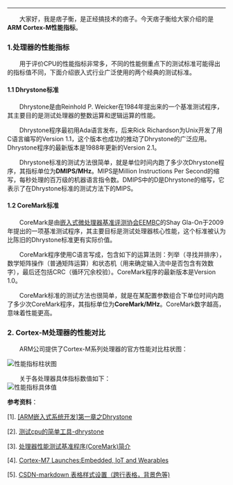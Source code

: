 ----
　　大家好，我是痞子衡，是正经搞技术的痞子。今天痞子衡给大家介绍的是**ARM Cortex-M性能指标**。  

### 1.处理器的性能指标

　　用于评价CPU的性能指标非常多，不同的性能侧重点下的测试标准可能得出的指标值不同，下面介绍嵌入式行业广泛使用的两个经典的测试标准。

#### 1.1 Dhrystone标准

　　Dhrystone是由Reinhold P. Weicker在1984年提出来的一个基准测试程序，其主要目的是测试处理器的整数运算和逻辑运算的性能。

　　Dhrystone程序最初用Ada语言发布，后来Rick Richardson为Unix开发了用C语言编写的Version 1.1，这个版本也成功的推动了Dhrystone的广泛应用。Dhrystone程序的最新版本是1988年更新的Version 2.1。

　　Dhrystone标准的测试方法很简单，就是单位时间内跑了多少次Dhrystone程序，其指标单位为**DMIPS/MHz**。MIPS是Million Instructions Per Second的缩写，每秒处理的百万级的机器语言指令数。DMIPS中的D是Dhrystone的缩写，它表示了在Dhrystone标准的测试方法下的MIPS。


#### 1.2 CoreMark标准

　　CoreMark是由[嵌入式微处理器基准评测协会EEMBC](http://www.eembc.org/)的Shay Gla-On于2009年提出的一项基准测试程序，其主要目标是测试处理器核心性能，这个标准被认为比陈旧的Dhrystone标准更有实际价值。

　　CoreMark程序使用C语言写成，包含如下的运算法则：列举（寻找并排序），数学矩阵操作（普通矩阵运算）和状态机（用来确定输入流中是否包含有效数字），最后还包括CRC（循环冗余校验）。CoreMark程序的最新版本是Version 1.0。

　　CoreMark标准的测试方法也很简单，就是在某配置参数组合下单位时间内跑了多少次CoreMark程序，其指标单位为**CoreMark/MHz**。CoreMark数字越高，意味着性能更高。
　
### 2. Cortex-M处理器的性能对比

　　ARM公司提供了Cortex-M系列处理器的官方性能对比柱状图：  

![性能指标柱状图](http://henjay724.com/image/cnblogs/Cortex-M-performance-graph3.PNG)

　　关于各处理器具体指标数值如下：  
![性能指标具体值](http://henjay724.com/image/cnblogs/Cortex-M-performance-table.PNG)

**参考资料**：

[1]. [[ARM嵌入式系统开发]第一章之Dhrystone](http://blog.csdn.net/masxcy/article/details/5357793)

[2]. [测试cpu的简单工具-dhrystone](http://blog.csdn.net/feixiaoxing/article/details/9005587)

[3]. [处理器性能测试基准程序(CoreMark)简介](http://www.360doc.com/content/13/0822/14/11948835_309094390.shtml)

[4]. [Cortex-M7 Launches:Embedded, IoT and Wearables](http://www.anandtech.com/show/8542/cortexm7-launches-embedded-iot-and-wearables/2)

[5]. [CSDN-markdown 表格样式设置（跨行表格，背景色等)](http://blog.csdn.net/thither_shore/article/details/52328313)